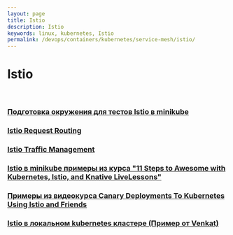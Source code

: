 ```yaml
---
layout: page
title: Istio
description: Istio
keywords: linux, kubernetes, Istio
permalink: /devops/containers/kubernetes/service-mesh/istio/
---
```


# Istio

<br/>

### [Подготовка окружения для тестов Istio в minikube](/devops/containers/kubernetes/service-mesh/istio/minikube/env/)

### [Istio Request Routing](/devops/containers/kubernetes/service-mesh/istio/request-routing/)

### [Istio Traffic Management](/devops/containers/kubernetes/service-mesh/istio/traffic-management/)

### [Istio в minikube примеры из курса "11 Steps to Awesome with Kubernetes, Istio, and Knative LiveLessons"](/devops/containers/kubernetes/service-mesh/istio/minikube/11-steps-to-awesome-with-kubernetes/)

### [Примеры из видеокурса Canary Deployments To Kubernetes Using Istio and Friends](/devops/containers/kubernetes/service-mesh/istio/canary-deployments/)

### [Istio в локальном kubernetes кластере (Пример от Venkat)](/devops/containers/kubernetes/service-mesh/istio/venkat-sample/)
